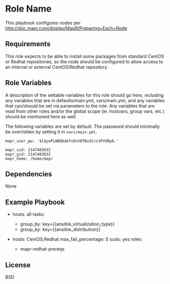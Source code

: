 Role Name
========

This playbook configures nodes per http://doc.mapr.com/display/MapR/Preparing+Each+Node


Requirements
------------

This role expects to be able to install some packages from standard CentOS or
Redhat repositories, so the node should be configured to allow access to an
internal or external CentOS/Redhat repository.

Role Variables
--------------

A description of the settable variables for this role should go here,
including any variables that are in defaults/main.yml, vars/main.yml, and any
variables that can/should be set via parameters to the role. Any variables
that are read from other roles and/or the global scope (ie. hostvars, group
vars, etc.) should be mentioned here as well.

The following variables are set by default. The password should minimally be
overridden by setting it in `vars/main.yml`.

```
mapr_user_pw: '$1$yoPLWBQ6$6fvQchDTBu3Ccs3PVURpA.'

mapr_uid: 2147483632
mapr_gid: 2147483632
mapr_home: /home/mapr
```

Dependencies
------------

None

Example Playbook
-------------------------

- hosts: all
  tasks:
    - group_by: key={{ansible_virtualization_type}}
    - group_by: key={{ansible_distribution}}

- hosts: CentOS;Redhat
  max_fail_percentage: 0
  sudo: yes
  roles:
    - mapr-redhat-prereqs

License
-------

BSD

